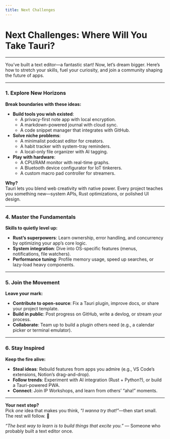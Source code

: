 ```yaml
---
title: Next Challenges
---
```


# **Next Challenges: Where Will You Take Tauri?**

---

You’ve built a text editor—a fantastic start! Now, let’s dream bigger. Here’s how to stretch your skills, fuel your curiosity, and join a community shaping the future of apps.

---

### **1. Explore New Horizons**

**Break boundaries with these ideas:**

- **Build tools you wish existed**:
  - A privacy-first note app with local encryption.
  - A markdown-powered journal with cloud sync.
  - A code snippet manager that integrates with GitHub.
- **Solve niche problems**:
  - A minimalist podcast editor for creators.
  - A habit tracker with system-tray reminders.
  - A local-only file organizer with AI tagging.
- **Play with hardware**:
  - A CPU/RAM monitor with real-time graphs.
  - A Bluetooth device configurator for IoT tinkerers.
  - A custom macro pad controller for streamers.

**Why?**  
Tauri lets you blend web creativity with native power. Every project teaches you something new—system APIs, Rust optimizations, or polished UI design.

---

### **4. Master the Fundamentals**

**Skills to quietly level up:**

- **Rust’s superpowers**: Learn ownership, error handling, and concurrency by optimizing your app’s core logic.
- **System integration**: Dive into OS-specific features (menus, notifications, file watchers).
- **Performance tuning**: Profile memory usage, speed up searches, or lazy-load heavy components.

---

### **5. Join the Movement**

**Leave your mark:**

- **Contribute to open-source**: Fix a Tauri plugin, improve docs, or share your project template.
- **Build in public**: Post progress on GitHub, write a devlog, or stream your process.
- **Collaborate**: Team up to build a plugin others need (e.g., a calendar picker or terminal emulator).

---

### **6. Stay Inspired**

**Keep the fire alive:**

- **Steal ideas**: Rebuild features from apps you admire (e.g., VS Code’s extensions, Notion’s drag-and-drop).
- **Follow trends**: Experiment with AI integration (Rust + Python?), or build a Tauri-powered PWA.
- **Connect**: Join IP Workshops, and learn from others’ “aha!” moments.

---

**Your next step?**  
Pick _one_ idea that makes you think, _“I wanna try that!”_—then start small. The rest will follow. 🚀

_“The best way to learn is to build things that excite you.”_ — Someone who probably built a text editor once.
